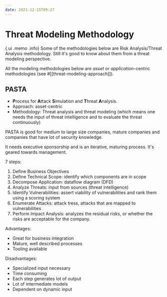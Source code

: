 ```yaml
---
date: 2021-12-15T09:27
---
```


Threat Modeling Methodology
===========================

{.ui .memo .info}
Some of the methodologies below are Risk Analysis/Threat Analysis
methodology. Still it's good to know about them from a threat modeling
perspective.

All the modeling methodologies below are *asset* or
*application*-centric methodologies (see #[[threat-modeling-approach]]).

PASTA
-----

-   **P**rocess for **A**ttack **S**imulation and **T**hreat
    **A**nalysis.
-   Approach: asset-centric
-   Methodology: Threat analysis and threat modeling (which means one
    needs the input of threat intelligence and to evaluate the threat
    continuously)

PASTA is good for medium to large size companies, mature companies and
companies that have lot of security knowledge.

It needs executive sponsorship and is an iterative, maturing process.
It's geared towards management.

7 steps:

1.  Define Business Objectives
2.  Define Technical Scope: identify which components are in scope
3.  Decompose Application: dataflow diagram (DFD)
4.  Analyze Threats: input from sources (threat intelligence)
5.  Identify Vulnerabilities: assert viability of vulnerabilities and
    rank them using a scoring system
6.  Enumerate Attacks: attack tress, attacks that are mapped to
    vulnerabilities
7.  Perform Impact Analysis: analyzes the residual risks, or whether the
    risks are acceptable for the company.

Advantages:

-   Great for business integration
-   Mature, well described processes
-   Tooling available

Disadvantages:

-   Specialized input necessary
-   Time consuming
-   Each step generates lot of output
-   Lot of intermediate models
-   Dependent on dynamic input
